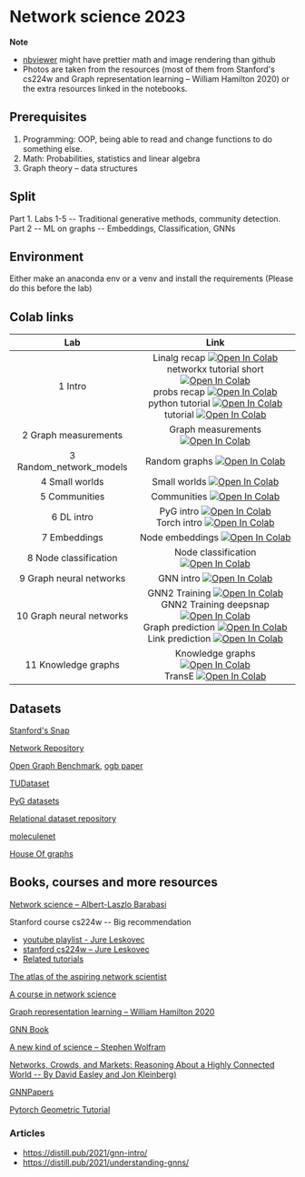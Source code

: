 # Network science 2023

**Note**
- [nbviewer](https://nbviewer.jupyter.org/github/zademn/netsci-labs/tree/master/) might have prettier math and image rendering than github
- Photos are taken from the resources (most of them from Stanford's cs224w and Graph representation learning – William Hamilton 2020) or the extra resources linked in the notebooks.

## Prerequisites 

1. Programming: OOP, being able to read and change functions to do something else.
2. Math: Probabilities, statistics and linear algebra
3. Graph theory – data structures

## Split  
Part 1. Labs 1-5 -- Traditional generative methods, community detection.  
Part 2 -- ML on graphs -- Embeddings, Classification, GNNs

## Environment
Either make an anaconda env or a venv and install the requirements (Please do this before the lab)

## Colab links

| Lab  	| Link 	|
|:---:	|:---:	|
| 1 Intro |Linalg recap [![Open In Colab](https://colab.research.google.com/assets/colab-badge.svg)](https://colab.research.google.com/github/zademn/netsci-labs/blob/master/Lab1-Intro/Linalg_recap.ipynb) <br>networkx tutorial short [![Open In Colab](https://colab.research.google.com/assets/colab-badge.svg)](https://colab.research.google.com/github/zademn/netsci-labs/blob/master/Lab1-Intro/networkx_tutorial_short.ipynb) <br>probs recap [![Open In Colab](https://colab.research.google.com/assets/colab-badge.svg)](https://colab.research.google.com/github/zademn/netsci-labs/blob/master/Lab1-Intro/probs_recap.ipynb) <br>python tutorial [![Open In Colab](https://colab.research.google.com/assets/colab-badge.svg)](https://colab.research.google.com/github/zademn/netsci-labs/blob/master/Lab1-Intro/python_tutorial.ipynb) <br>tutorial [![Open In Colab](https://colab.research.google.com/assets/colab-badge.svg)](https://colab.research.google.com/github/zademn/netsci-labs/blob/master/Lab1-Intro/tutorial.ipynb) <br>| 
| 2 Graph measurements |Graph measurements [![Open In Colab](https://colab.research.google.com/assets/colab-badge.svg)](https://colab.research.google.com/github/zademn/netsci-labs/blob/master/Lab2-Graph-measurements/Graph_measurements.ipynb) <br>| 
| 3 Random_network_models |Random graphs [![Open In Colab](https://colab.research.google.com/assets/colab-badge.svg)](https://colab.research.google.com/github/zademn/netsci-labs/blob/master/Lab3-Random_network_models/Random_graphs.ipynb) <br>| 
| 4 Small worlds |Small worlds [![Open In Colab](https://colab.research.google.com/assets/colab-badge.svg)](https://colab.research.google.com/github/zademn/netsci-labs/blob/master/Lab4-Small-worlds/Small_worlds.ipynb) <br>| 
| 5 Communities |Communities [![Open In Colab](https://colab.research.google.com/assets/colab-badge.svg)](https://colab.research.google.com/github/zademn/netsci-labs/blob/master/Lab5-Communities/Communities.ipynb) <br>| 
| 6 DL intro |PyG intro [![Open In Colab](https://colab.research.google.com/assets/colab-badge.svg)](https://colab.research.google.com/github/zademn/netsci-labs/blob/master/Lab6-DL-intro/PyG_intro.ipynb) <br>Torch intro [![Open In Colab](https://colab.research.google.com/assets/colab-badge.svg)](https://colab.research.google.com/github/zademn/netsci-labs/blob/master/Lab6-DL-intro/Torch_intro.ipynb) <br>| 
| 7 Embeddings |Node embeddings [![Open In Colab](https://colab.research.google.com/assets/colab-badge.svg)](https://colab.research.google.com/github/zademn/netsci-labs/blob/master/Lab7-Embeddings/Node_embeddings.ipynb) <br>| 
| 8 Node classification |Node classification [![Open In Colab](https://colab.research.google.com/assets/colab-badge.svg)](https://colab.research.google.com/github/zademn/netsci-labs/blob/master/Lab8-Node-classification/Node_classification.ipynb) <br>| 
| 9 Graph neural networks |GNN intro [![Open In Colab](https://colab.research.google.com/assets/colab-badge.svg)](https://colab.research.google.com/github/zademn/netsci-labs/blob/master/Lab9-Graph-neural-networks/GNN_intro.ipynb) <br>| 
| 10 Graph neural networks |GNN2 Training [![Open In Colab](https://colab.research.google.com/assets/colab-badge.svg)](https://colab.research.google.com/github/zademn/netsci-labs/blob/master/Lab10-Graph-neural-networks/GNN2_Training.ipynb) <br>GNN2 Training deepsnap [![Open In Colab](https://colab.research.google.com/assets/colab-badge.svg)](https://colab.research.google.com/github/zademn/netsci-labs/blob/master/Lab10-Graph-neural-networks/GNN2_Training_deepsnap.ipynb) <br>Graph prediction [![Open In Colab](https://colab.research.google.com/assets/colab-badge.svg)](https://colab.research.google.com/github/zademn/netsci-labs/blob/master/Lab10-Graph-neural-networks/Graph_prediction.ipynb) <br>Link prediction [![Open In Colab](https://colab.research.google.com/assets/colab-badge.svg)](https://colab.research.google.com/github/zademn/netsci-labs/blob/master/Lab10-Graph-neural-networks/Link_prediction.ipynb) <br>| 
| 11 Knowledge graphs |Knowledge graphs [![Open In Colab](https://colab.research.google.com/assets/colab-badge.svg)](https://colab.research.google.com/github/zademn/netsci-labs/blob/master/Lab11-Knowledge-graphs/Knowledge_graphs.ipynb) <br>TransE [![Open In Colab](https://colab.research.google.com/assets/colab-badge.svg)](https://colab.research.google.com/github/zademn/netsci-labs/blob/master/Lab11-Knowledge-graphs/TransE.ipynb) <br>| 

## Datasets

[Stanford's Snap](http://snap.stanford.edu/data/index.html)

[Network Repository](http://networkrepository.com/)

[Open Graph Benchmark](https://ogb.stanford.edu/), [ogb paper](https://arxiv.org/pdf/2005.00687.pdf)

[TUDataset](https://chrsmrrs.github.io/datasets/)

[PyG datasets](https://pytorch-geometric.readthedocs.io/en/latest/modules/datasets.html)

[Relational dataset repository](https://relational.fit.cvut.cz/)

[moleculenet](https://moleculenet.org/datasets-1)

[House Of graphs](https://houseofgraphs.org/)

## Books, courses and more resources

[Network science – Albert-Laszlo Barabasi](http://networksciencebook.com/)

Stanford course cs224w -- Big recommendation
- [youtube playlist - Jure Leskovec](https://www.youtube.com/watch?v=JAB_plj2rbA&list=PLoROMvodv4rPLKxIpqhjhPgdQy7imNkDn)
- [stanford cs224w – Jure Leskovec](https://web.stanford.edu/class/cs224w/)
- [Related tutorials](https://medium.com/stanford-cs224w)

[The atlas of the aspiring network scientist](https://www.networkatlas.eu/index.htm)

[A course in network science](http://www.leonidzhukov.net/hse/2021/networks/)

[Graph representation learning – William Hamilton 2020](https://www.cs.mcgill.ca/~wlh/grl_book/)

[GNN Book](https://graph-neural-networks.github.io/index.html)

[A new kind of science – Stephen Wolfram](https://www.wolframscience.com/nks/)

[Networks, Crowds, and Markets: Reasoning About a Highly Connected World -- By David Easley and Jon Kleinberg)](http://www.cs.cornell.edu/home/kleinber/networks-book/)

[GNNPapers](https://github.com/thunlp/GNNPapers#survey-papers)

[Pytorch Geometric Tutorial](https://github.com/AntonioLonga/PytorchGeometricTutorial)

### Articles
- https://distill.pub/2021/gnn-intro/
- https://distill.pub/2021/understanding-gnns/
